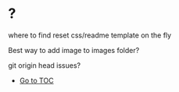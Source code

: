 # ?

where to find reset css/readme template on the fly

Best way to add image to images folder?

git origin head issues?

- [Go to TOC](README.md)
